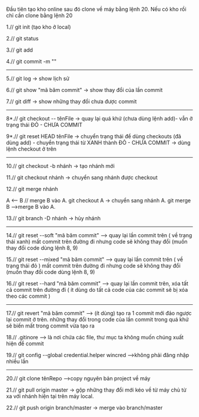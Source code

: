 Đầu tiên tạo kho online sau đó clone về máy bằng lệnh 20. Nếu có kho rồi chỉ cần clone bằng lệnh 20

1.// git init   (tạo kho ở local)

2.// git status

3.// git add

4.// git commit -m ""
_________________________________

5.// git log -> show lịch sử

6.// git show "mã băm commit" -> show thay đổi của lần commit 

7.// git diff -> show những thay đổi chưa được commit
__________________________________________________

8*.// git checkout -- tênFile -> quay lại quá khứ (chưa dùng lệnh add)- vẫn ở trạng thái ĐỎ - CHƯA COMMIT

9*.// git reset HEAD tênFile  -> chuyển trạng thái để dùng checkouts (đã dùng add) - chuyển trạng thái từ XANH thành ĐỎ   - CHƯA COMMIT -> dùng lệnh checkout ở trên

__________________________________________________________

10.// git checkout -b nhánh -> tạo nhánh mới

11.// git checkout nhánh   -> chuyển sang nhánh được checkout 

12.// git merge nhánh

A <-- B // merge B vào A.
git checkout A -> chuyển sang nhánh A.
git merge B -->merge B vào A.

13.// git branch -D nhánh -> hủy nhánh

____________________________________________________________________

14.// git reset --soft "mã băm commit" --> quay lại lần commit trên ( về trạng thái xanh) mất commit trên đường đi nhưng code sẽ không thay đổi (muốn thay đổi code dùng lệnh 8, 9)

15.// git reset --mixed "mã băm commit" --> quay lại lần commit trên ( về trạng thái đỏ ) mất commit trên đường đi nhưng code sẽ không thay đổi (muốn thay đổi code dùng lệnh 8, 9)

16.// git reset --hard "mã băm commit" --> quay lại lần commit trên, xóa tất cả commit trên đường đi ( ít dùng do tất cả code của các commit sẽ bị xóa theo các commit )

__________________________________________

17.// git revert "mã băm commit" --> (ít dùng) tạo ra 1 commit mới đảo ngược lại commit ở trên. những thay đổi trong code của lần commit trong quá khứ sẽ biến mất trong commit vừa tạo ra 

18.// .gitinore --> là nơi chứa các file, thư mục ta không muốn chúng xuất hiện để commit

19.// git config --global credential.helper wincred  -->không phải đăng nhập nhiều lần
__________________________________________

20.// git clone tênRepo -->copy nguyên bản project về máy

21.// git pull origin master
 -> gộp những thay đổi mới kéo về từ máy chủ từ xa với nhánh hiện tại trên máy local.

22.// git push origin branch/master -> merge vào branch/master